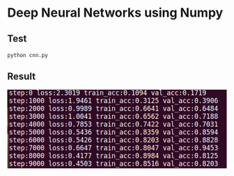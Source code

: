 # Deep Neural Networks using Numpy

## Test
```
python cnn.py
```
## Result
![result](./pic/res.png)






